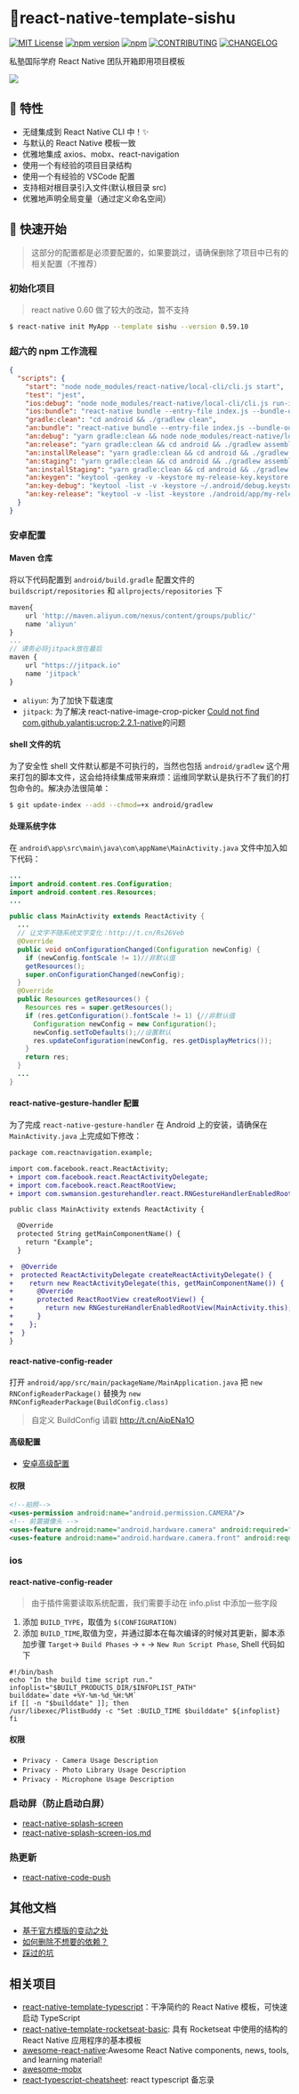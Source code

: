 # 🎨react-native-template-sishu

[![MIT License](https://img.shields.io/badge/License-MIT-blue.svg)](https://opensource.org/licenses/MIT)
[![npm version](https://img.shields.io/npm/v/react-native-template-sishu.svg)](https://badge.fury.io/js/react-native-template-sishu)
[![npm](https://img.shields.io/npm/dt/react-native-template-sishu.svg)](https://www.npmjs.com/package/react-native-template-sishu)
[![CONTRIBUTING](https://img.shields.io/badge/PRs-welcome-brightgreen.svg)](./CONTRIBUTING.md)
[![CHANGELOG](https://img.shields.io/static/v1.svg?label=CHANGELOG&message=Look&color=success)](./docs/CHANGELOG.md)

私塾国际学府 React Native 团队开箱即用项目模板

![](https://i.loli.net/2019/05/27/5ceb5d0f6ca1c75070.png)

## 🎉 特性

- 无缝集成到 React Native CLI 中！✨
- 与默认的 React Native 模板一致
- 优雅地集成 axios、mobx、react-navigation
- 使用一个有经验的项目目录结构
- 使用一个有经验的 VSCode 配置
- 支持相对根目录引入文件(默认根目录 src)
- 优雅地声明全局变量（通过定义命名空间）

## 🚀 快速开始

> 这部分的配置都是必须要配置的，如果要跳过，请确保删除了项目中已有的相关配置（不推荐）

### 初始化项目

> react native 0.60 做了较大的改动，暂不支持

```sh
$ react-native init MyApp --template sishu --version 0.59.10
```

### 超六的 npm 工作流程

```json
{
  "scripts": {
    "start": "node node_modules/react-native/local-cli/cli.js start",
    "test": "jest",
    "ios:debug": "node node_modules/react-native/local-cli/cli.js run-ios",
    "ios:bundle": "react-native bundle --entry-file index.js --bundle-output ./ios/index.ios.bundle --platform ios --dev false --assets-dest ./ios --sourcemap-output ./ios/index.ios.bundle.map",
    "gradle:clean": "cd android && ./gradlew clean",
    "an:bundle": "react-native bundle --entry-file index.js --bundle-output ./android/app/src/main/assets/index.android.bundle --platform android --dev false --assets-dest ./android/app/src/main/res --sourcemap-output ./android/app/src/main/assets/index.android.bundle.map",
    "an:debug": "yarn gradle:clean && node node_modules/react-native/local-cli/cli.js run-android",
    "an:release": "yarn gradle:clean && cd android && ./gradlew assembleRelease",
    "an:installRelease": "yarn gradle:clean && cd android && ./gradlew installRelease",
    "an:staging": "yarn gradle:clean && cd android && ./gradlew assembleReleaseStaging",
    "an:installStaging": "yarn gradle:clean && cd android && ./gradlew installReleaseStaging",
    "an:keygen": "keytool -genkey -v -keystore my-release-key.keystore -alias my-key-alias -keyalg RSA -keysize 2048 -validity 36500",
    "an:key-debug": "keytool -list -v -keystore ~/.android/debug.keystore",
    "an:key-release": "keytool -v -list -keystore ./android/app/my-release-key.keystore"
  }
}
```

### 安卓配置

#### Maven 仓库

将以下代码配置到 `android/build.gradle` 配置文件的 `buildscript/repositories` 和 `allprojects/repositories` 下

```js
maven{
    url 'http://maven.aliyun.com/nexus/content/groups/public/'
    name 'aliyun'
}
...
// 请务必将jitpack放在最后
maven {
    url "https://jitpack.io"
    name 'jitpack'
}
```

- `aliyun`: 为了加快下载速度
- `jitpack`: 为了解决 react-native-image-crop-picker [Could not find com.github.yalantis:ucrop:2.2.1-native](http://t.cn/Ewx8bc3)的问题

#### shell 文件的坑

为了安全性 shell 文件默认都是不可执行的，当然也包括 `android/gradlew` 这个用来打包的脚本文件，这会给持续集成带来麻烦：运维同学默认是执行不了我们的打包命令的。解决办法很简单：

```sh
$ git update-index --add --chmod=+x android/gradlew
```

#### 处理系统字体

在 `android\app\src\main\java\com\appName\MainActivity.java` 文件中加入如下代码：

```java
...
import android.content.res.Configuration;
import android.content.res.Resources;
...

public class MainActivity extends ReactActivity {
  ...
  // 让文字不随系统文字变化：http://t.cn/Rs26Veb
  @Override
  public void onConfigurationChanged(Configuration newConfig) {
    if (newConfig.fontScale != 1)//非默认值
    getResources();
    super.onConfigurationChanged(newConfig);
  }
  @Override
  public Resources getResources() {
    Resources res = super.getResources();
    if (res.getConfiguration().fontScale != 1) {//非默认值
      Configuration newConfig = new Configuration();
      newConfig.setToDefaults();//设置默认
      res.updateConfiguration(newConfig, res.getDisplayMetrics());
    }
    return res;
  }
  ...
}
```

#### react-native-gesture-handler 配置

为了完成 `react-native-gesture-handler` 在 Android 上的安装，请确保在 `MainActivity.java` 上完成如下修改：

```diff
package com.reactnavigation.example;

import com.facebook.react.ReactActivity;
+ import com.facebook.react.ReactActivityDelegate;
+ import com.facebook.react.ReactRootView;
+ import com.swmansion.gesturehandler.react.RNGestureHandlerEnabledRootView;

public class MainActivity extends ReactActivity {

  @Override
  protected String getMainComponentName() {
    return "Example";
  }

+  @Override
+  protected ReactActivityDelegate createReactActivityDelegate() {
+    return new ReactActivityDelegate(this, getMainComponentName()) {
+      @Override
+      protected ReactRootView createRootView() {
+        return new RNGestureHandlerEnabledRootView(MainActivity.this);
+      }
+    };
+  }
}
```

#### react-native-config-reader

打开 `android/app/src/main/packageName/MainApplication.java` 把 `new RNConfigReaderPackage()` 替换为 `new RNConfigReaderPackage(BuildConfig.class)`

> 自定义 BuildConfig 请戳 http://t.cn/AipENa1O

#### 高级配置

- [安卓高级配置](./docs/Android.md)

#### 权限

```xml
<!--拍照-->
<uses-permission android:name="android.permission.CAMERA"/>
<!-- 前置摄像头 -->
<uses-feature android:name="android.hardware.camera" android:required="false" />
<uses-feature android:name="android.hardware.camera.front" android:required="false" />
```

### ios

#### react-native-config-reader

> 由于插件需要读取系统配置，我们需要手动在 info.plist 中添加一些字段

1. 添加 `BUILD_TYPE`，取值为 `$(CONFIGURATION)`
2. 添加 `BUILD_TIME`,取值为空，并通过脚本在每次编译的时候对其更新，脚本添加步骤 `Target`-> `Build Phases` -> `+` -> `New Run Script Phase`, Shell 代码如下

```shell
#!/bin/bash
echo "In the build time script run."
infoplist="$BUILT_PRODUCTS_DIR/$INFOPLIST_PATH"
builddate=`date +%Y-%m-%d_%H:%M`
if [[ -n "$builddate" ]]; then
/usr/libexec/PlistBuddy -c "Set :BUILD_TIME $builddate" ${infoplist}
fi
```

#### 权限

- `Privacy - Camera Usage Description`
- `Privacy - Photo Library Usage Description`
- `Privacy - Microphone Usage Description`

### 启动屏（防止启动白屏）

- [react-native-splash-screen](https://github.com/crazycodeboy/react-native-splash-screen)
- [react-native-splash-screen-ios.md](./docs/react-native-splash-screen-ios.md)

### 热更新

- [react-native-code-push](./docs/react-native-code-push.md)

## 其他文档

- [基于官方模版的变动之处](./docs/Change.md)
- [如何删除不想要的依赖？](./docs/Remove.md)
- [踩过的坑](./docs/Shit.md)

## 相关项目

- [react-native-template-typescript](http://t.cn/R1u8olx)：干净简约的 React Native 模板，可快速启动 TypeScript
- [react-native-template-rocketseat-basic](http://t.cn/AiKIMyxQ): 具有 Rocketseat 中使用的结构的 React Native 应用程序的基本模板
- [awesome-react-native](http://t.cn/RAXKJGR):Awesome React Native components, news, tools, and learning material!
- [awesome-mobx](https://github.com/mobxjs/awesome-mobx)
- [react-typescript-cheatsheet](http://t.cn/Ai9xcymw): react typescript 备忘录
